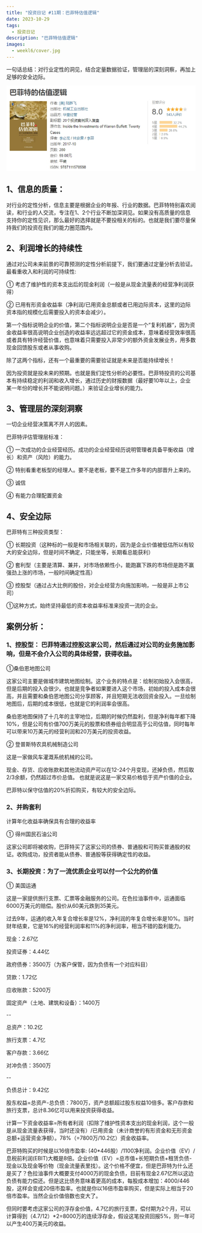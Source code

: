 ```yaml
---
title: "投资日记 #11期：巴菲特估值逻辑"
date: 2023-10-29
tags:
  - 投资日记 
description: "巴菲特估值逻辑"
images:
  - weekl6/cover.jpg
---
```


一句话总结：对行业定性的洞见，结合定量数据验证，管理层的深刻洞察，再加上足够的安全边际。

![](aaa.png)

## 1、信息的质量：

对行业的定性分析，信息主要是根据企业的年报、行业的数据。巴菲特特别喜欢阅读，和行业的人交流，专注在1、2个行业不断加深洞见。如果没有高质量的信息支持你的定性见识，那么最好的选择就是不要投相关的标的。也就是我们要尽量保持我们的投资在我们的能力圈范围内。



## 2、利润增长的持续性

通过对公司未来前景的可靠预测的定性分析前提下，我们要通过定量分析去验证。最看重收入和利润的可持续性:



① 考虑了维护性的资本支出后的现金利润（一般是从现金流量表的经营净利润获得）

② 已用有形资金收益率（净利润/已用资金总额或者已用边际资本，这里的边际资本指的规模化后需要投入的资本会减少）。

第一个指标说明企业的价值，第二个指标说明企业是否是一个“复利机器“，因为资金收益率很高说明企业创造的收益率远远超过它的资金成本，意味着经营效率很高或者具有特许经营价值，也意味着只需要投入非常少的额外资金发展业务，用多数现金回馈股东或者从事收购。


除了这两个指标，还有一个最重要的需要验证就是未来是否能持续增长！


因为投资就是投未来的预期。也就是我们定性分析的必要性。巴菲特投资的公司基本有持续稳定的利润和收入增长，通过历史的财报数据（最好要10年以上，企业某一年份的增长并不能说明问题。）来验证企业增长的能力。



## 3、管理层的深刻洞察

一切企业经营决策离不开人的因素。



巴菲特评估管理层标准：

① 一次成功的企业经营经历。成功的企业经营经历说明管理者具备平衡收益（增长）和资产（风险）的能力。

② 特别看重老板型的经理人。要不是老板，要不是工作多年的内部晋升上来的。

③ 诚信

④ 有能力合理配置资金



## 4、安全边际

巴菲特有三种投资类型：

① 长期投资（这种标的一般是和市场相关联的，因为是企业价值被低估所以有较大的安全边际，但是时间不确定，只能坐等，长期看总能获利）

② 套利型（主要是清算、兼并，对市场依赖性小，能跑赢下跌的市场但是跑不赢强劲上涨的市场，一般时间确定性高）

③ 控股型（通过占大比例的股份，对企业经营方向施加影响，一般是非上市公司）



①这种方式，始终坚持最低的资本收益率标准来投资一流的企业。



## 案例分析：

### 1、控股型： 巴菲特通过控股这家公司，然后通过对公司的业务施加影响，但是不会介入公司的具体经营，获得收益。



①桑伯恩地图公司

这家公司主要是做城市建筑地图绘制。这个业务的特点是：绘制初始投入会很高，但是后期的投入会很少。也就是竞争者如果要进入这个市场，初始的投入成本会很高，并且需要和桑伯恩地图公司分享顾客，并且短期无法收回资金投入。一旦绘制地图后，后期的成本很低，也就是它的利润率会很高。



桑伯恩地图保持了十几年的主宰地位，后期的时候仍然盈利，但是净利每年都下降10%，但是公司有价值700万美元的股票和债券组合明显高于公司估值，同时每年可以带来10万美元的经营利润和20万美元的投资收益。

② 登普斯特农具机械制造公司

这是一家做风车灌溉系统机械的公司。



现金、存货、应收账款和其他流动资产可以在12-24个月变现，还掉负债，然后取2/3余额，仍然超过市价总值。 也就是说这是一家交易价格低于资产价值的企业。



巴菲特以保守估值的20%折扣购买，有较大的安全边际。



### 2、并购套利

计算年化收益率确保具有合理的收益率



① 得州国民石油公司

这家公司即将被收购，巴菲特买了这家公司的债券、普通股和可购买普通股的权证。收购成功，投资者能从债券、普通股等获得确定性的收益。



### 3、长期投资：为了一流优质企业可以付一个公允的价值



① 美国运通

这是一家提供旅行支票、汇票等金融服务的公司。在色拉油事件中，运通面临6000万美元的赔偿。股价从60美元跌到35美元。



过去9年，运通的收入年复合增长率是12%，净利润的年复合增长率是10%。当时财年结束，它是16%的经营利润率和11%的净利润率，相当不错的盈利能力。



现金：2.67亿

投资证券：4.44亿

政府债券：3500万（为客户保管，因为负债有一个对应科目）

贷款：1.72亿

应收账款：5200万

固定资产（土地、建筑和设备）：1400万

--

总资产：10.2亿



旅行支票：4.7亿

客户存款：3.66亿

对冲负债：3500万

--

负债总计：9.42亿

股东权益=总资产-总负债：7800万，资产总额超过股东权益10倍多。客户存款和旅行支票，总计8.36亿可以用来投资获得收益。

计算一下资金收益率=所有者利润（扣除了维护性资本支出的现金利润，这个一般是从现金流量表获得，当时还没有）/已用资金（未计商誉的有形资金和无形资金总额+运营资金净额）。78%（=7800万/10.2亿）资金收益率。


巴菲特购买的时候是以16倍市盈率: (40*446股）/1100净利润。企业价值（EV）/息税前利润(EBIT)大概是8倍。企业价值（EV）=总市值+长短期负债+租赁负债-现金以及现金等价物（现金流量表里找）。这个价格不便宜，但是巴菲特为什么还是买了？色拉油事件大概要支付4000万的现金负债，目前有现金2.67亿所以这边负债有能力偿还。但是这比债务意味着更高的成本，每股成本增加：4000/446股，这样会变成20倍市盈率。也就是你以16倍市盈率购买，但是实际上相当于20倍市盈率。当然企业价值倍数也变大了。


但同时要考虑这家公司的浮存金价值，4.7亿的旅行支票，偿付期为2个月，可以计算得到（4.7/12）*2=8000万的连续浮存金，假设这笔投资回报5%，则一年可以产生400万美元的收益。
